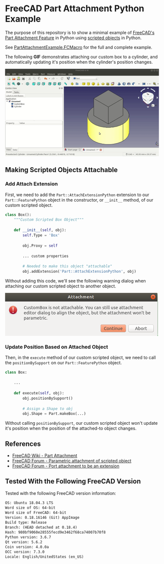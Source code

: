 # FreeCAD Part Attachment Python Example
The purpose of this repository is to show a minimal example of [FreeCAD's Part Attachment Feature](https://wiki.freecadweb.org/Part_Attachment) in Python using [scripted objects](https://wiki.freecadweb.org/FeaturePython_Objects) in Python.

See [PartAttachmentExample.FCMacro](./PartAttachmentExample.FCMacro) for the full and complete example.

The following **GIF** demonstrates attaching our custom box to a cylinder, and automatically updating it's position when the cylinder's position changes.

![Custom Box Attached To Cylinder Example](./box-attached-to-cylinder.gif)

## Making Scripted Objects Attachable

### Add Attach Extension

First, we need to add the `Part::AttachExtensionPython` extension to our `Part::FeaturePython` object in the constructor, or `__init__` method, of our custom scripted object.

```python
class Box():
    """Custom Scripted Box Object"""

    def __init__(self, obj):
        self.Type = 'Box'

        obj.Proxy = self
        
        ... custom properties

        # Needed to make this object "attachable"
        obj.addExtension('Part::AttachExtensionPython', obj)
```

Without adding this code, we'll see the following warning dialog when attaching our custom scripted object to another object.

![attachment warning dialog](./attachment-warning-dialog.png)

### Update Position Based on Attached Object
Then, in the `execute` method of our custom scripted object, we need to call the `positionBySupport` on our `Part::FeaturePython` object.

```python
class Box:
    
    ...

    def execute(self, obj):
        obj.positionBySupport()
        
        # Assign a Shape to obj
        obj.Shape = Part.makeBox(...)
```

Without calling `positionBySupport`, our custom scripted object won't update it's position when the position of the attached-to object changes.

## References
* [FreeCAD Wiki - Part Attachment](https://wiki.freecadweb.org/Part_Attachment)
* [FreeCAD Forum - Parametric attachment of scripted object](https://forum.freecadweb.org/viewtopic.php?f=22&t=24794)
* [FreeCAD Forum - Port attachment to be an extension](https://forum.freecadweb.org/viewtopic.php?f=10&t=18978&start=10)

## Tested With the Following FreeCAD Version
Tested with the following FreeCAD version information:

```
OS: Ubuntu 18.04.3 LTS
Word size of OS: 64-bit
Word size of FreeCAD: 64-bit
Version: 0.18.16146 (Git) AppImage
Build type: Release
Branch: (HEAD detached at 0.18.4)
Hash: 980bf9060e28555fecd9e3462f68ca74007b70f8
Python version: 3.6.7
Qt version: 5.6.2
Coin version: 4.0.0a
OCC version: 7.3.0
Locale: English/UnitedStates (en_US)
```
